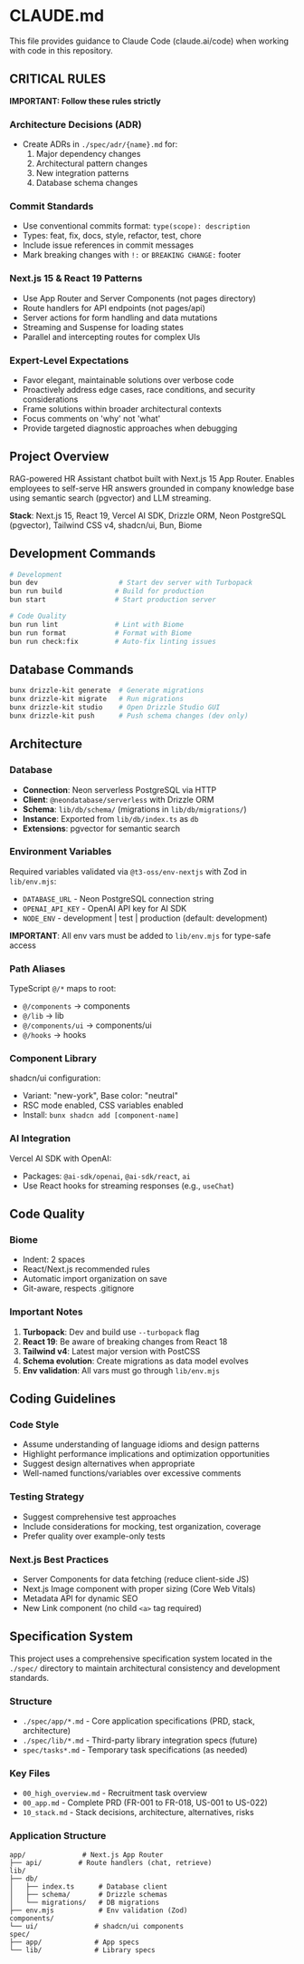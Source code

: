 # CLAUDE.md

This file provides guidance to Claude Code (claude.ai/code) when working with code in this repository.

## CRITICAL RULES

**IMPORTANT: Follow these rules strictly**

### Architecture Decisions (ADR)
- Create ADRs in `./spec/adr/{name}.md` for:
  1. Major dependency changes
  2. Architectural pattern changes
  3. New integration patterns
  4. Database schema changes

### Commit Standards
- Use conventional commits format: `type(scope): description`
- Types: feat, fix, docs, style, refactor, test, chore
- Include issue references in commit messages
- Mark breaking changes with `!:` or `BREAKING CHANGE:` footer

### Next.js 15 & React 19 Patterns
- Use App Router and Server Components (not pages directory)
- Route handlers for API endpoints (not pages/api)
- Server actions for form handling and data mutations
- Streaming and Suspense for loading states
- Parallel and intercepting routes for complex UIs

### Expert-Level Expectations
- Favor elegant, maintainable solutions over verbose code
- Proactively address edge cases, race conditions, and security considerations
- Frame solutions within broader architectural contexts
- Focus comments on 'why' not 'what'
- Provide targeted diagnostic approaches when debugging

## Project Overview

RAG-powered HR Assistant chatbot built with Next.js 15 App Router. Enables employees to self-serve HR answers grounded in company knowledge base using semantic search (pgvector) and LLM streaming.

**Stack**: Next.js 15, React 19, Vercel AI SDK, Drizzle ORM, Neon PostgreSQL (pgvector), Tailwind CSS v4, shadcn/ui, Bun, Biome

## Development Commands

```bash
# Development
bun dev                    # Start dev server with Turbopack
bun run build             # Build for production
bun start                 # Start production server

# Code Quality
bun run lint              # Lint with Biome
bun run format            # Format with Biome
bun run check:fix         # Auto-fix linting issues
```

## Database Commands

```bash
bunx drizzle-kit generate  # Generate migrations
bunx drizzle-kit migrate   # Run migrations
bunx drizzle-kit studio    # Open Drizzle Studio GUI
bunx drizzle-kit push      # Push schema changes (dev only)
```

## Architecture

### Database
- **Connection**: Neon serverless PostgreSQL via HTTP
- **Client**: `@neondatabase/serverless` with Drizzle ORM
- **Schema**: `lib/db/schema/` (migrations in `lib/db/migrations/`)
- **Instance**: Exported from `lib/db/index.ts` as `db`
- **Extensions**: pgvector for semantic search

### Environment Variables
Required variables validated via `@t3-oss/env-nextjs` with Zod in `lib/env.mjs`:
- `DATABASE_URL` - Neon PostgreSQL connection string
- `OPENAI_API_KEY` - OpenAI API key for AI SDK
- `NODE_ENV` - development | test | production (default: development)

**IMPORTANT**: All env vars must be added to `lib/env.mjs` for type-safe access

### Path Aliases
TypeScript `@/*` maps to root:
- `@/components` → components
- `@/lib` → lib
- `@/components/ui` → components/ui
- `@/hooks` → hooks

### Component Library
shadcn/ui configuration:
- Variant: "new-york", Base color: "neutral"
- RSC mode enabled, CSS variables enabled
- Install: `bunx shadcn add [component-name]`

### AI Integration
Vercel AI SDK with OpenAI:
- Packages: `@ai-sdk/openai`, `@ai-sdk/react`, `ai`
- Use React hooks for streaming responses (e.g., `useChat`)

## Code Quality

### Biome
- Indent: 2 spaces
- React/Next.js recommended rules
- Automatic import organization on save
- Git-aware, respects .gitignore

### Important Notes
1. **Turbopack**: Dev and build use `--turbopack` flag
2. **React 19**: Be aware of breaking changes from React 18
3. **Tailwind v4**: Latest major version with PostCSS
4. **Schema evolution**: Create migrations as data model evolves
5. **Env validation**: All vars must go through `lib/env.mjs`

## Coding Guidelines

### Code Style
- Assume understanding of language idioms and design patterns
- Highlight performance implications and optimization opportunities
- Suggest design alternatives when appropriate
- Well-named functions/variables over excessive comments

### Testing Strategy
- Suggest comprehensive test approaches
- Include considerations for mocking, test organization, coverage
- Prefer quality over example-only tests

### Next.js Best Practices
- Server Components for data fetching (reduce client-side JS)
- Next.js Image component with proper sizing (Core Web Vitals)
- Metadata API for dynamic SEO
- New Link component (no child `<a>` tag required)

## Specification System

This project uses a comprehensive specification system located in the `./spec/` directory to maintain architectural consistency and development standards.

### Structure
- `./spec/app/*.md` - Core application specifications (PRD, stack, architecture)
- `./spec/lib/*.md` - Third-party library integration specs (future)
- `spec/tasks*.md` - Temporary task specifications (as needed)

### Key Files
- `00_high_overview.md` - Recruitment task overview
- `00_app.md` - Complete PRD (FR-001 to FR-018, US-001 to US-022)
- `10_stack.md` - Stack decisions, architecture, alternatives, risks

### Application Structure
```
app/              # Next.js App Router
├── api/         # Route handlers (chat, retrieve)
lib/
├── db/
│   ├── index.ts      # Database client
│   ├── schema/       # Drizzle schemas
│   └── migrations/   # DB migrations
├── env.mjs           # Env validation (Zod)
components/
└── ui/              # shadcn/ui components
spec/
├── app/             # App specs
└── lib/             # Library specs
```
